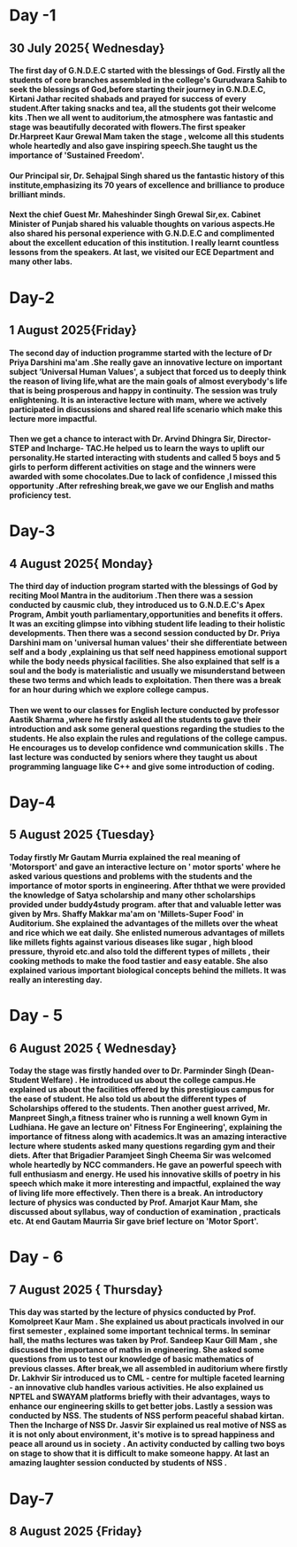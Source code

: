 # Day -1
## 30 July 2025{ Wednesday}
#### The first day of G.N.D.E.C started with the blessings of God. Firstly all the students of core branches assembled in the college's Gurudwara Sahib to seek the blessings of God,before starting their journey in G.N.D.E.C, Kirtani Jathar recited shabads and prayed for success of every student.After taking snacks and tea, all the students got their welcome kits .Then we all went to auditorium,the atmosphere was fantastic and stage was beautifully decorated with flowers.The first speaker Dr.Harpreet Kaur Grewal Mam taken the stage , welcome all this students  whole heartedly and also gave inspiring speech.She taught us the importance of 'Sustained Freedom'.
#### Our Principal sir, Dr. Sehajpal Singh shared us the fantastic history of this institute,emphasizing its 70 years of excellence and brilliance to produce brilliant minds.
#### Next the chief Guest Mr. Maheshinder Singh Grewal Sir,ex. Cabinet Minister of Punjab shared his valuable thoughts on various aspects.He  also shared his personal experience with G.N.D.E.C and complimented about the excellent education of this institution. I really learnt countless lessons from the speakers. At last, we visited our ECE Department and many other labs.
# Day-2
## 1 August 2025{Friday}
#### The second day of induction programme started with the lecture of Dr Priya Darshini ma'am .She really gave an innovative lecture on important subject ’Universal Human Values', a subject that forced us to deeply think the reason of living life,what are the main goals of almost everybody's life that is being prosperous and happy in continuity. The session was truly enlightening. It is an interactive lecture with mam, where we actively participated in discussions and shared real life scenario which make this lecture more impactful.
#### Then we get a chance to interact with Dr. Arvind Dhingra Sir, Director-STEP and Incharge- TAC.He helped us to learn the ways to uplift our personality.He started interacting with students and called 5 boys and 5 girls to perform different activities on stage and the winners were awarded with some chocolates.Due to lack of confidence ,I missed this opportunity .After refreshing break,we gave we our English and maths proficiency test.
# Day-3
## 4 August 2025{ Monday}
#### The third day of induction program started with the blessings of God by reciting Mool Mantra in the auditorium .Then there was a session conducted by causmic club, they introduced us to G.N.D.E.C's Apex Program, Ambit youth parliamentary,opportunities and benefits it offers. It was an exciting glimpse into vibhing student life leading to their holistic developments. Then there was a second session conducted by  Dr. Priya Darshini mam on 'universal human values' their she differentiate between self and a body ,explaining us that self need happiness  emotional support while the body needs physical facilities. She also explained that self is a soul and the body is materialistic and usually we misunderstand between these two terms and which leads to exploitation. Then there was a break for an hour during which we explore college campus.
#### Then we went to our classes for English lecture conducted by professor Aastik Sharma ,where he firstly asked all the students to gave their introduction and ask some general questions regarding the studies to the students. He also explain the rules and regulations of the college campus. He encourages us to develop confidence wnd communication skills . The last lecture was conducted by seniors where they taught us about programming language like C++ and give some introduction of coding.
# Day-4
## 5 August 2025 {Tuesday}
#### Today firstly Mr Gautam Murria explained the real meaning of 'Motorsport' and gave an interactive lecture on ' motor sports' where he asked various questions and problems with the students and the importance of motor sports in engineering. After ththat we were provided the knowledge of  Satya scholarship and many other scholarships provided under buddy4study program. after that and valuable letter was given by Mrs. Shaffy Makkar ma'am on 'Millets-Super Food' in Auditorium. She explained the advantages of the millets over the wheat and rice which we eat daily. She enlisted numerous  advantages of millets like millets fights against various diseases like sugar , high blood pressure, thyroid etc.and also told the different types of millets , their cooking methods to make the food tastier and easy eatable. She also explained various important biological concepts behind the millets. It was really an interesting day.
# Day - 5
## 6 August 2025   { Wednesday}
#### Today the stage was firstly handed over to Dr. Parminder Singh (Dean-Student Welfare) . He introduced us about the college campus.He explained us about the facilities offered by this prestigious campus for the ease of student. He also told us about the different types of Scholarships offered to the students. Then another guest arrived, Mr. Manpreet Singh,a fitness trainer who is running a well known Gym in Ludhiana. He gave an lecture on' Fitness For Engineering', explaining the importance of fitness along with academics.It was an amazing interactive lecture where  students asked many questions regarding gym and their diets. After that Brigadier Paramjeet Singh Cheema Sir was welcomed whole heartedly by NCC commanders. He gave an powerful speech with full enthusiasm and energy. He used his innovative skills of poetry in his speech which make it more interesting and impactful, explained the way of living life more effectively. Then there is a break. An introductory lecture of physics was conducted by Prof. Amarjot Kaur Mam, she discussed about syllabus, way of conduction of examination , practicals etc. At end Gautam Maurria Sir gave brief lecture on 'Motor Sport'.
# Day - 6
## 7 August 2025 { Thursday}
#### This day was started by the lecture of physics conducted by Prof. Komolpreet Kaur Mam  . She explained us about practicals involved in our first semester , explained some important technical terms. In seminar hall, the maths lectures was taken by Prof. Sandeep Kaur Gill Mam , she discussed the importance of maths in engineering. She asked some questions from us to test our knowledge of basic mathematics of previous classes. After break,we all assembled in auditorium where firstly Dr. Lakhvir Sir introduced us to CML - centre for multiple faceted learning - an innovative club handles various activities. He also explained us NPTEL and SWAYAM platforms briefly with their advantages, ways to enhance our engineering skills to get better jobs. Lastly a session was conducted by NSS. The students of NSS perform peaceful shabad kirtan. Then the Incharge of NSS Dr. Jasvir Sir explained us real motive of NSS as it is not only about environment, it's motive is to spread happiness and peace all around us in society . An activity conducted by calling two boys on stage to show that it is difficult to make someone happy. At last an amazing laughter session conducted by students of NSS .
# Day-7
## 8 August 2025 {Friday}
####

